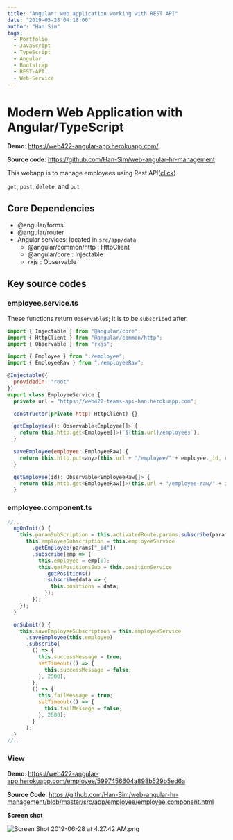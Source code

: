 ```yaml
---
title: "Angular: web application working with REST API"
date: "2019-05-28 04:18:00"
author: "Han Sim"
tags:
  - Portfolio
  - JavaScript
  - TypeScript
  - Angular
  - Bootstrap
  - REST-API
  - Web-Service
---
```


# Modern Web Application with Angular/TypeScript

**Demo**: https://web422-angular-app.herokuapp.com/

**Source code**: https://github.com/Han-Sim/web-angular-hr-management

This webapp is to manage employees using Rest API([click](https://web422-teams-api-han.herokuapp.com/employees))

`get`, `post`, `delete`, and `put`

## Core Dependencies

- @angular/forms
- @angular/router
- Angular services: located in `src/app/data`
  - @angular/common/http : HttpClient
  - @angular/core : Injectable
  - rxjs : Observable

## Key source codes

### employee.service.ts

These functions return `Observable`s; it is to be `subscribe`d after.

```JavaScript
import { Injectable } from "@angular/core";
import { HttpClient } from "@angular/common/http";
import { Observable } from "rxjs";

import { Employee } from "./employee";
import { EmployeeRaw } from "./employeeRaw";

@Injectable({
  providedIn: "root"
})
export class EmployeeService {
  private url = "https://web422-teams-api-han.herokuapp.com";

  constructor(private http: HttpClient) {}

  getEmployees(): Observable<Employee[]> {
    return this.http.get<Employee[]>(`${this.url}/employees`);
  }

  saveEmployee(employee: EmployeeRaw) {
    return this.http.put<any>(this.url + "/employee/" + employee._id, employee);
  }

  getEmployee(id): Observable<EmployeeRaw[]> {
    return this.http.get<EmployeeRaw[]>(this.url + "/employee-raw/" + id);
  }

```

### employee.component.ts

```JavaScript
//...
  ngOnInit() {
    this.paramSubScription = this.activatedRoute.params.subscribe(params => {
      this.employeeSubscription = this.employeeService
        .getEmployee(params["_id"])
        .subscribe(emp => {
          this.employee = emp[0];
          this.getPositionsSub = this.positionService
            .getPositions()
            .subscribe(data => {
              this.positions = data;
            });
        });
    });
  }

  onSubmit() {
    this.saveEmployeeSubscription = this.employeeService
      .saveEmployee(this.employee)
      .subscribe(
        () => {
          this.successMessage = true;
          setTimeout(() => {
            this.successMessage = false;
          }, 2500);
        },
        () => {
          this.failMessage = true;
          setTimeout(() => {
            this.failMessage = false;
          }, 2500);
        }
      );
  }
//...
```

### View

**Demo**: https://web422-angular-app.herokuapp.com/employee/5997456604a898b529b5ed6a

**Source Code**: https://github.com/Han-Sim/web-angular-hr-management/blob/master/src/app/employee/employee.component.html

**Screen shot**

![Screen Shot 2019-06-28 at 4.27.42 AM.png](https://i.loli.net/2019/06/28/5d15cfaf8d33014582.png)